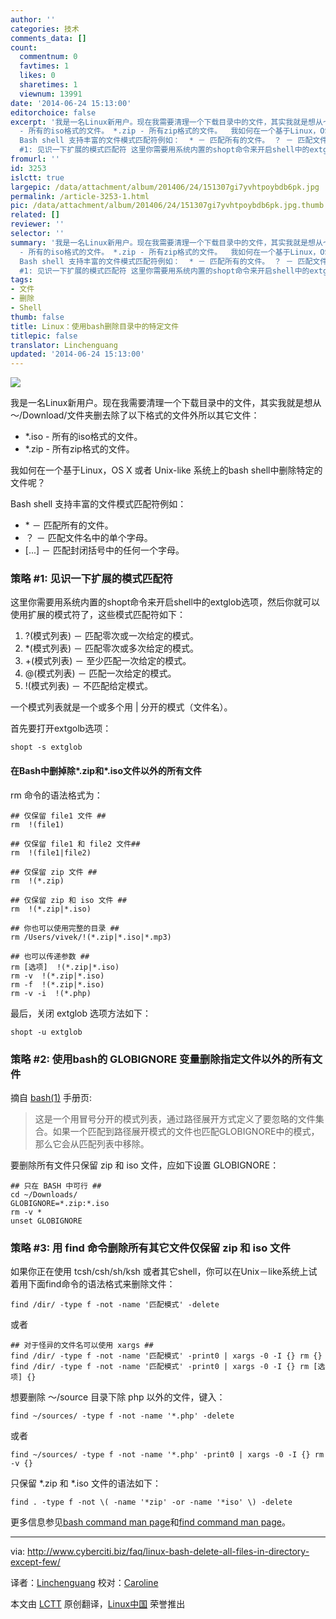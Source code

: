 ```yaml
---
author: ''
categories: 技术
comments_data: []
count:
  commentnum: 0
  favtimes: 1
  likes: 0
  sharetimes: 1
  viewnum: 13991
date: '2014-06-24 15:13:00'
editorchoice: false
excerpt: '我是一名Linux新用户。现在我需要清理一个下载目录中的文件，其实我就是想从～/Download/文件夹删去除了以下格式的文件外所以其它文件：  *.iso
  - 所有的iso格式的文件。 *.zip - 所有zip格式的文件。  我如何在一个基于Linux，OS X 或者 Unix-like 系统上的bash shell中删除特定的文件呢？
  Bash shell 支持丰富的文件模式匹配符例如：  * － 匹配所有的文件。 ？ － 匹配文件名中的单个字母。  － 匹配封闭括号中的任何一个字母。  策略
  #1: 见识一下扩展的模式匹配符 这里你需要用系统内置的shopt命令来开启shell中的extglob选项，然后'
fromurl: ''
id: 3253
islctt: true
largepic: /data/attachment/album/201406/24/151307gi7yvhtpoybdb6pk.jpg
permalink: /article-3253-1.html
pic: /data/attachment/album/201406/24/151307gi7yvhtpoybdb6pk.jpg.thumb.jpg
related: []
reviewer: ''
selector: ''
summary: '我是一名Linux新用户。现在我需要清理一个下载目录中的文件，其实我就是想从～/Download/文件夹删去除了以下格式的文件外所以其它文件：  *.iso
  - 所有的iso格式的文件。 *.zip - 所有zip格式的文件。  我如何在一个基于Linux，OS X 或者 Unix-like 系统上的bash shell中删除特定的文件呢？
  Bash shell 支持丰富的文件模式匹配符例如：  * － 匹配所有的文件。 ？ － 匹配文件名中的单个字母。  － 匹配封闭括号中的任何一个字母。  策略
  #1: 见识一下扩展的模式匹配符 这里你需要用系统内置的shopt命令来开启shell中的extglob选项，然后'
tags:
- 文件
- 删除
- Shell
thumb: false
title: Linux：使用bash删除目录中的特定文件
titlepic: false
translator: Linchenguang
updated: '2014-06-24 15:13:00'
---
```


![](/data/attachment/album/201406/24/151307gi7yvhtpoybdb6pk.jpg)


我是一名Linux新用户。现在我需要清理一个下载目录中的文件，其实我就是想从～/Download/文件夹删去除了以下格式的文件外所以其它文件：


* \*.iso - 所有的iso格式的文件。
* \*.zip - 所有zip格式的文件。


我如何在一个基于Linux，OS X 或者 Unix-like 系统上的bash shell中删除特定的文件呢？


Bash shell 支持丰富的文件模式匹配符例如：


* \* － 匹配所有的文件。
* ？ － 匹配文件名中的单个字母。
* [...] － 匹配封闭括号中的任何一个字母。


### 策略 #1: 见识一下扩展的模式匹配符


这里你需要用系统内置的shopt命令来开启shell中的extglob选项，然后你就可以使用扩展的模式符了，这些模式匹配符如下：


1. ?(模式列表) － 匹配零次或一次给定的模式。
2. \*(模式列表) － 匹配零次或多次给定的模式。
3. +(模式列表) － 至少匹配一次给定的模式。
4. @(模式列表) － 匹配一次给定的模式。
5. !(模式列表) － 不匹配给定模式。


一个模式列表就是一个或多个用 | 分开的模式（文件名）。


首先要打开extgolb选项：



```
shopt -s extglob

```

#### 在Bash中删掉除*.zip和*.iso文件以外的所有文件


rm 命令的语法格式为：



```
## 仅保留 file1 文件 ##
rm  !(file1)

## 仅保留 file1 和 file2 文件## 
rm  !(file1|file2)

## 仅保留 zip 文件 ##
rm  !(*.zip)

## 仅保留 zip 和 iso 文件 ##
rm  !(*.zip|*.iso)

## 你也可以使用完整的目录 ##
rm /Users/vivek/!(*.zip|*.iso|*.mp3)

## 也可以传递参数 ##
rm [选项]  !(*.zip|*.iso)
rm -v  !(*.zip|*.iso)
rm -f  !(*.zip|*.iso)
rm -v -i  !(*.php)

```

最后，关闭 extglob 选项方法如下：



```
shopt -u extglob

```

### 策略 #2: 使用bash的 GLOBIGNORE 变量删除指定文件以外的所有文件


摘自 [bash(1)](http://www.manpager.com/linux/man1/bash.1.html) 手册页:



> 
> 这是一个用冒号分开的模式列表，通过路径展开方式定义了要忽略的文件集合。如果一个匹配到路径展开模式的文件也匹配GLOBIGNORE中的模式，那么它会从匹配列表中移除。
> 
> 
> 


要删除所有文件只保留 zip 和 iso 文件，应如下设置 GLOBIGNORE：



```
## 只在 BASH 中可行 ##
cd ~/Downloads/
GLOBIGNORE=*.zip:*.iso
rm -v *
unset GLOBIGNORE

```

### 策略 #3: 用 find 命令删除所有其它文件仅保留 zip 和 iso 文件


如果你正在使用 tcsh/csh/sh/ksh 或者其它shell，你可以在Unix－like系统上试着用下面find命令的语法格式来删除文件：



```
find /dir/ -type f -not -name '匹配模式' -delete

```

或者



```
## 对于怪异的文件名可以使用 xargs ##
find /dir/ -type f -not -name '匹配模式' -print0 | xargs -0 -I {} rm {}
find /dir/ -type f -not -name '匹配模式' -print0 | xargs -0 -I {} rm [选项] {}

```

想要删除 ～/source 目录下除 php 以外的文件，键入：



```
find ~/sources/ -type f -not -name '*.php' -delete

```

或者



```
find ~/sources/ -type f -not -name '*.php' -print0 | xargs -0 -I {} rm -v {}

```

只保留 \*.zip 和 \*.iso 文件的语法如下：



```
find . -type f -not \( -name '*zip' -or -name '*iso' \) -delete

```

更多信息参见[bash command man page](http://www.manpager.com/linux/man1/bash.1.html)和[find command man page](http://www.manpager.com/linux/man1/find.1.html)。




---


via: <http://www.cyberciti.biz/faq/linux-bash-delete-all-files-in-directory-except-few/>


译者：[Linchenguang](https://github.com/Linchenguang) 校对：[Caroline](https://github.com/carolinewuyan)


本文由 [LCTT](https://github.com/LCTT/TranslateProject) 原创翻译，[Linux中国](http://linux.cn/) 荣誉推出